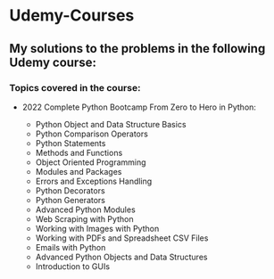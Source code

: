 # Udemy-Courses

## **My solutions to the problems in the following Udemy course:**

 
### **Topics covered in the course:**

 - 2022 Complete Python Bootcamp From Zero to Hero in Python:

	- Python Object and Data Structure Basics
	- Python Comparison Operators
	- Python Statements
	- Methods and Functions
	- Object Oriented Programming
	- Modules and Packages
	- Errors and Exceptions Handling
	- Python Decorators
	- Python Generators
	- Advanced Python Modules
	- Web Scraping with Python
	- Working with Images with Python
	- Working with PDFs and Spreadsheet CSV Files
	- Emails with Python
	- Advanced Python Objects and Data Structures
	- Introduction to GUIs
	
